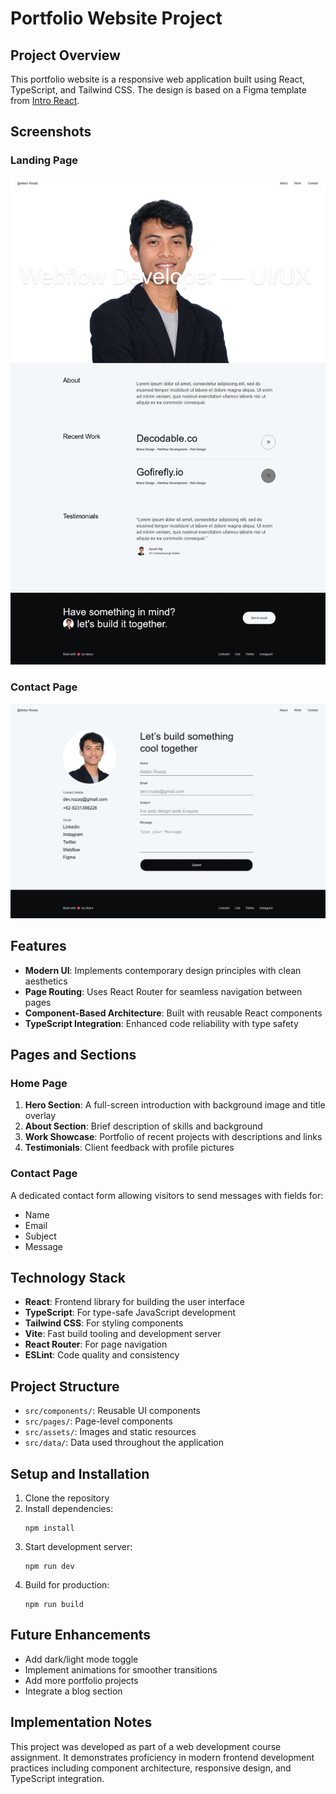 # Portfolio Website Project

## Project Overview
This portfolio website is a responsive web application built using React, TypeScript, and Tailwind CSS. The design is based on a Figma template from [Intro React](https://www.figma.com/design/rdUyThdkuA3XXuUwRYuGpN/intro-react).

## Screenshots
### Landing Page
![Landing Page](./screenshot/landing%20page.jpeg)

### Contact Page
![Contact Page](./screenshot/contact%20page.jpeg)

## Features
- **Modern UI**: Implements contemporary design principles with clean aesthetics
- **Page Routing**: Uses React Router for seamless navigation between pages
- **Component-Based Architecture**: Built with reusable React components
- **TypeScript Integration**: Enhanced code reliability with type safety

## Pages and Sections

### Home Page
1. **Hero Section**: A full-screen introduction with background image and title overlay
2. **About Section**: Brief description of skills and background
3. **Work Showcase**: Portfolio of recent projects with descriptions and links
4. **Testimonials**: Client feedback with profile pictures

### Contact Page
A dedicated contact form allowing visitors to send messages with fields for:
- Name
- Email
- Subject
- Message

## Technology Stack
- **React**: Frontend library for building the user interface
- **TypeScript**: For type-safe JavaScript development
- **Tailwind CSS**: For styling components
- **Vite**: Fast build tooling and development server
- **React Router**: For page navigation
- **ESLint**: Code quality and consistency

## Project Structure
- `src/components/`: Reusable UI components
- `src/pages/`: Page-level components
- `src/assets/`: Images and static resources
- `src/data/`: Data used throughout the application

## Setup and Installation

1. Clone the repository
2. Install dependencies:
   ```
   npm install
   ```
3. Start development server:
   ```
   npm run dev
   ```
4. Build for production:
   ```
   npm run build
   ```

## Future Enhancements
- Add dark/light mode toggle
- Implement animations for smoother transitions
- Add more portfolio projects
- Integrate a blog section

## Implementation Notes
This project was developed as part of a web development course assignment. It demonstrates proficiency in modern frontend development practices including component architecture, responsive design, and TypeScript integration.
